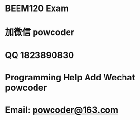 # BEEM120 Exam
# 加微信 powcoder

# QQ 1823890830

# Programming Help Add Wechat powcoder

# Email: powcoder@163.com


